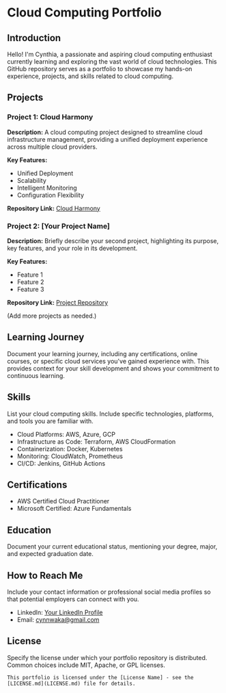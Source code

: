 # Cloud Computing Portfolio

## Introduction

Hello! I'm Cynthia, a passionate and aspiring cloud computing enthusiast currently learning and exploring the vast world of cloud technologies. This GitHub repository serves as a portfolio to showcase my hands-on experience, projects, and skills related to cloud computing.

## Projects

### Project 1: Cloud Harmony

**Description:** A cloud computing project designed to streamline cloud infrastructure management, providing a unified deployment experience across multiple cloud providers.

**Key Features:**
- Unified Deployment
- Scalability
- Intelligent Monitoring
- Configuration Flexibility

**Repository Link:** [Cloud Harmony](https://github.com/yourusername/cloud-harmony)

### Project 2: [Your Project Name]

**Description:** Briefly describe your second project, highlighting its purpose, key features, and your role in its development.

**Key Features:**
- Feature 1
- Feature 2
- Feature 3

**Repository Link:** [Project Repository](https://github.com/yourusername/your-project-repo)

(Add more projects as needed.)

## Learning Journey

Document your learning journey, including any certifications, online courses, or specific cloud services you've gained experience with. This provides context for your skill development and shows your commitment to continuous learning.

## Skills

List your cloud computing skills. Include specific technologies, platforms, and tools you are familiar with.

- Cloud Platforms: AWS, Azure, GCP
- Infrastructure as Code: Terraform, AWS CloudFormation
- Containerization: Docker, Kubernetes
- Monitoring: CloudWatch, Prometheus
- CI/CD: Jenkins, GitHub Actions

## Certifications

- AWS Certified Cloud Practitioner
- Microsoft Certified: Azure Fundamentals

## Education

Document your current educational status, mentioning your degree, major, and expected graduation date.

## How to Reach Me

Include your contact information or professional social media profiles so that potential employers can connect with you.

- LinkedIn: [Your LinkedIn Profile](https://www.linkedin.com/in/yourusername)
- Email: cynnwaka@gmail.com

## License

Specify the license under which your portfolio repository is distributed. Common choices include MIT, Apache, or GPL licenses.

```text
This portfolio is licensed under the [License Name] - see the [LICENSE.md](LICENSE.md) file for details.
